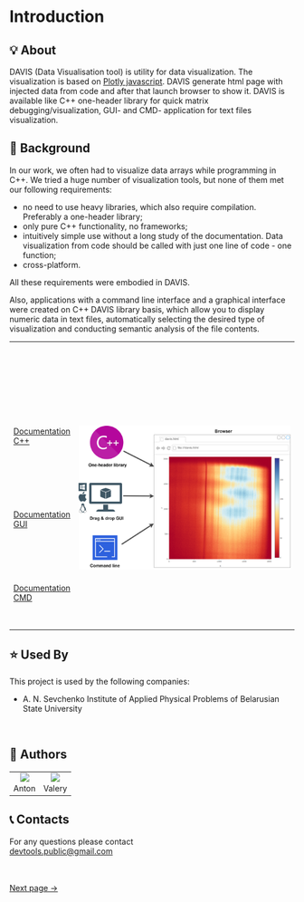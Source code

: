 # Introduction

## 💡 About
DAVIS (Data Visualisation tool) is utility for data visualization. The visualization is based on [Plotly javascript](https://plotly.com/).
DAVIS generate html page with injected data from code and after that launch browser to show it.
DAVIS is available like C++ one-header library for quick matrix debugging/visualization, GUI- and CMD- application for text files visualization.


## 📜 Background 
In our work, we often had to visualize data arrays while programming in C++. We tried a huge number of visualization tools, but none of them met
our following requirements:
- no need to use heavy libraries, which also require compilation. Preferably a one-header library;
- only pure C++ functionality, no frameworks;
- intuitively simple use without a long study of the documentation. Data visualization from code should be called with just one line of code - one function;
- cross-platform.

All these requirements were embodied in DAVIS.

Also, applications with a command line interface and a graphical interface were created on C++ DAVIS library basis, which allow you to display
numeric data in text files, automatically selecting the desired type of visualization and conducting semantic analysis of the file contents.

<style>
td, th {
   border: none!important;
}
</style>

<table>
<tbody>
<tr style="height: 68px; border: 1px">
<td style="width: 15%; height: 68px; text-align: left;  vertical-align: top;">
<p><br /><br /><br /><br /><br /><br /><br /></p>
<p><a href="/matrix-data-visualization-DAVIS/#/c++_intro.md">Documentation С++</a></p>
<p><br /><br /><br /><br /><br /></p>
<p><a href="/matrix-data-visualization-DAVIS/#/gui_intro.md">Documentation GUI</a></p>
<p><br /><br /><br /><br /></p>
<p><a href="/matrix-data-visualization-DAVIS/#/cmd_intro.md">Documentation CMD</a></p>
<p><br /></p>
</td>
<td style="width: 85%; height: 177px;">
<p>&nbsp;</p>
<h1 style="color: #5e9ca0;"><img src="_media//DAVIS-components.png" width="720"></h1>
</td>
</tr>
</tbody>
</table>
                                        




## ⭐ Used By
This project is used by the following companies:
- A. N. Sevchenko  Institute  of  Applied  Physical Problems of Belarusian State University
<br>

## 🐝 Authors

<style>
td, th {
   border: 1px solid black;
}
</style>
<table>
  <tbody>
   <tr style="border: 1px">
    <td align="center" >
      <a href="https://www.github.com/AntonMrt"><img width="100 height="100"
      src="https://avatars.githubusercontent.com/u/104432560?v=4"></a>
      </br>
      Anton
    </td>
    <td align="center">
      <a href="https://www.github.com/ValeryStk"><img width="100 height="100"
      src="https://avatars.githubusercontent.com/u/73784374?v=4"></a>
      </br>
      Valery
    </td>

   </tr>
  <tbody>
</table>

## 📞 Contacts
For any questions please contact<br>
devtools.public@gmail.com
<br>
<br>
<br>

[Next page →](/c++_intro.md)